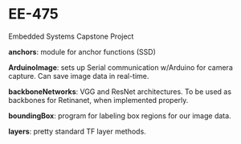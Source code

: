 # EE-475
Embedded Systems Capstone Project

**anchors**: module for anchor functions (SSD)

**ArduinoImage**: sets up Serial communication w/Arduino for camera capture. Can save image data in real-time.

**backboneNetworks**: VGG and ResNet architectures. To be used as backbones for Retinanet, when implemented properly.

**boundingBox**: program for labeling box regions for our image data.

**layers**: pretty standard TF layer methods.
